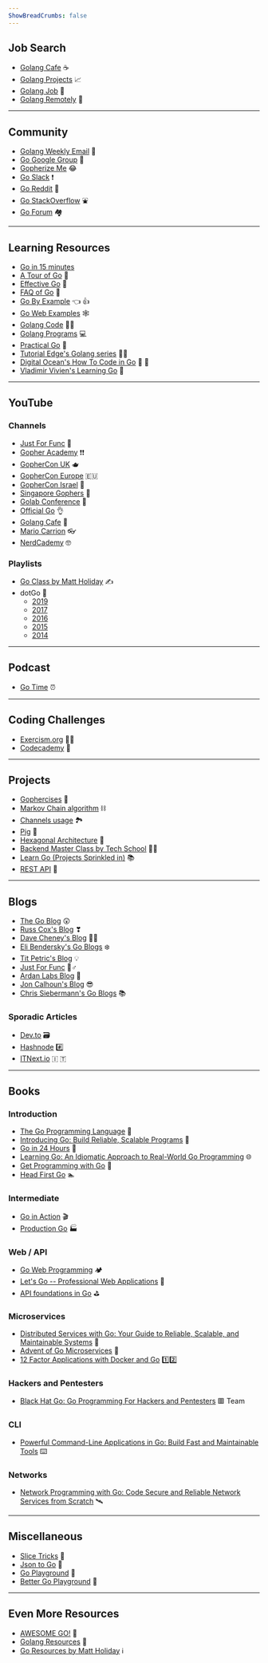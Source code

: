 ```yaml
---
ShowBreadCrumbs: false
---
```


## Job Search

- [Golang Cafe](https://golang.cafe/Join-Golang-Community) ☕
- [Golang Projects](https://www.golangprojects.com/) 📈
- [Golang Job](https://golangjob.xyz/) 👷
- [Golang Remotely](https://golangremotely.com/) 🛂

---

## Community

- [Golang Weekly Email](https://golangweekly.com/) 📧
- [Go Google Group](https://groups.google.com/g/golang-nuts) 🥜
- [Gopherize Me](https://gopherize.me/) 😂
- [Go Slack](https://invite.slack.golangbridge.org/) ❗
- [Go Reddit](https://www.reddit.com/r/golang/) 🔼
- [Go StackOverflow](https://stackoverflow.com/collectives/go) ⛲
- [Go Forum](https://forum.golangbridge.org/) 🏘

---

## Learning Resources

- [Go in 15 minutes](https://learnxinyminutes.com/docs/go/)
- [A Tour of Go](https://go.dev/tour/welcome/1) 🚎
- [Effective Go](https://go.dev/doc/effective_go) 💪
- [FAQ of Go](https://go.dev/doc/faq) 🤔
- [Go By Example](https://gobyexample.com/) 👈  👍
- [Go Web Examples](https://gowebexamples.com/) 🕸
- [Golang Code](https://golangcode.com/) 🧑‍💻
- [Golang Programs](https://www.golangprograms.com/golang-package-examples.html) 💻
- [Practical Go](https://dave.cheney.net/practical-go/presentations/gophercon-singapore-2019.html) 🔧
- [Tutorial Edge's Golang series](https://tutorialedge.net/golang/) 🧑‍🏫
- [Digital Ocean's How To Code in Go](https://www.digitalocean.com/community/tutorials/how-to-install-go-and-set-up-a-local-programming-environment-on-ubuntu-18-04) 🐙 🦑
- [Vladimir Vivien's Learning Go](https://medium.com/learning-the-go-programming-language) 🧠

---

## YouTube

### Channels

- [Just For Func](https://www.youtube.com/c/JustForFunc) 🕺
- [Gopher Academy](https://www.youtube.com/c/GopherAcademy/playlists) ❗❗
- [GopherCon UK](https://www.youtube.com/c/GopherConUK/playlists) 🫖
- [GopherCon Europe](https://www.youtube.com/c/GopherConEurope/playlists) 🇪🇺
- [GopherCon Israel](https://www.youtube.com/c/GopherConIsrael/playlists) 👀
- [Singapore Gophers](https://www.youtube.com/c/golangSG/playlists) 🧜
- [Golab Conference](https://www.youtube.com/channel/UCMEvzoHTIdZI7IM8LoRbLsQ/playlists) 🧪
- [Official Go](https://www.youtube.com/user/gocoding) 👌
- [Golang Cafe](https://www.youtube.com/channel/UCq4YrlwwXwF74Z3g-VDae2w) 🥐
- [Mario Carrion](https://www.youtube.com/user/mariocarrion) 👓
- [NerdCademy](https://www.youtube.com/c/NerdCademyDev) 🤓

### Playlists

- [Go Class by Matt Holiday](https://www.youtube.com/watch?v=iDQAZEJK8lI&list=PLoILbKo9rG3skRCj37Kn5Zj803hhiuRK6) ✍
- dotGo 🫥
  - [2019](https://www.youtube.com/watch?v=ZACOc-NwV0c&list=PLMW8Xq7bXrG5B_gvikeSf3Du3NGBs4yVi)
  - [2017](https://www.youtube.com/watch?v=Be957fSo4WE&list=PLMW8Xq7bXrG7acNjsU5YMGl5MMK5gl2vn)
  - [2016](https://www.youtube.com/watch?v=5buaPyJ0XeQ&list=PLMW8Xq7bXrG6tcAXDsAVATUbrflLOsIG_)
  - [2015](https://www.youtube.com/watch?v=gDTMtU1XS8g&list=PLMW8Xq7bXrG4Vw-JAnBmqA2IqzM2sf2Na)
  - [2014](https://www.youtube.com/watch?v=myCHCXFFTPY&list=PLMW8Xq7bXrG58Qk-9QSy2HRh2WVeIrs7e)

---

## Podcast

- [Go Time](https://changelog.com/gotime) ⏰

---

## Coding Challenges

- [Exercism.org](https://exercism.org/tracks/go) 🏃‍♀️
- [Codecademy](https://www.codecademy.com/learn/learn-go) 🏫

---

## Projects

- [Gophercises](https://gophercises.com/) 🥊
- [Markov Chain algorithm](https://go.dev/doc/codewalk/markov/) ⛓
- [Channels usage](https://go.dev/doc/codewalk/sharemem/) 🏞️
- [Pig](https://go.dev/doc/codewalk/functions/) 🐷
- [Hexagonal Architecture](https://www.youtube.com/watch?v=MpFog2kZsHk&t=508s) 🧅
- [Backend Master Class by Tech School](https://www.youtube.com/watch?v=rx6CPDK_5mU&list=PLy_6D98if3ULEtXtNSY_2qN21VCKgoQAE) 👨‍🎓
- [Learn Go (Projects Sprinkled in)](https://github.com/inancgumus/learngo) 📚
- [REST API](https://www.youtube.com/watch?v=kd-8mb6HfGA&list=PL3eAkoh7fypqUQUQPn-bXtfiYT_ZSVKmB) 🛌

---

## Blogs

- [The Go Blog](https://go.dev/blog/) 😲
- [Russ Cox's Blog](https://research.swtch.com/) ❣
- [Dave Cheney's Blog](https://dave.cheney.net/) 🧙‍♂️
- [Eli Bendersky's Go Blogs](https://eli.thegreenplace.net/tag/go) ❄️
- [Tit Petric's Blog](https://scene-si.org/) 💡
- [Just For Func](https://medium.com/justforfunc) 🧔♂
- [Ardan Labs Blog](https://www.ardanlabs.com/blog/) 🥼
- [Jon Calhoun's Blog](https://www.calhoun.io/) 😎
- [Chris Siebermann's Go Blogs](https://utcc.utoronto.ca/~cks/space/blog/__TopicGo) 📚

### Sporadic Articles

- [Dev.to](https://dev.to/t/go) 🗃️
- [Hashnode](https://hashnode.com/n/go) #️⃣
- [ITNext.io](https://itnext.io/tagged/golang) 🇮 🇹

---

## Books

### Introduction

- [The Go Programming Language](https://www.amazon.com/Programming-Language-Addison-Wesley-Professional-Computing/dp/0134190440) 💬
- [Introducing Go: Build Reliable, Scalable Programs](https://www.amazon.com/Introducing-Go-Reliable-Scalable-Programs/dp/1491941952) 🥰
- [Go in 24 Hours](https://www.amazon.com/Sams-Teach-Yourself-Hours-Programming/dp/0672338033) 🏪
- [Learning Go: An Idiomatic Approach to Real-World Go Programming](https://www.amazon.com/Learning-Go-Idiomatic-Real-World-Programming/dp/1492077216) 🌐
- [Get Programming with Go](https://www.amazon.com/Get-Programming-Go-Nathan-Youngman/dp/1617293091) 🤖
- [Head First Go](https://www.amazon.com/Head-First-Go-Jay-McGavren/dp/1491969555) 🏊

### Intermediate

- [Go in Action](https://www.amazon.com/Go-Action-William-Kennedy/dp/1617291781) 🎬
- [Production Go](https://leanpub.com/productiongo) 🏭

### Web / API

- [Go Web Programming](https://www.amazon.com/Web-Programming-Sau-Sheong-Chang/dp/1617292567) 🏕️
- [Let's Go -- Professional Web Applications](https://lets-go.alexedwards.net/) 📲
- [API foundations in Go](https://leanpub.com/api-foundations) ⛳

### Microservices

- [Distributed Services with Go: Your Guide to Reliable, Scalable, and Maintainable Systems](https://www.amazon.com/Distributed-Services-Go-Reliable-Maintainable/dp/1680507605) 👐
- [Advent of Go Microservices](https://leanpub.com/go-microservices) 🤏
- [12 Factor Applications with Docker and Go](https://leanpub.com/12fa-docker-golang) 1️⃣2️⃣

### Hackers and Pentesters 

- [Black Hat Go: Go Programming For Hackers and Pentesters](https://www.amazon.com/Black-Hat-Go-Programming-Pentesters/dp/1593278659) 🟥 Team

### CLI
- [Powerful Command-Line Applications in Go: Build Fast and Maintainable Tools](https://www.amazon.com/Powerful-Command-Line-Applications-Go-Maintainable/dp/168050696X) ⌨️

### Networks

- [Network Programming with Go: Code Secure and Reliable Network Services from Scratch](https://www.amazon.com/Network-Programming-Go-Adam-Woodbeck/dp/1718500882) 🛰️

---

## Miscellaneous

- [Slice Tricks](https://github.com/golang/go/wiki/SliceTricks) 🔪
- [Json to Go](https://mholt.github.io/json-to-go/) 🏃
- [Go Playground](https://go.dev/play/) 🛝
- [Better Go Playground](https://goplay.tools/) 🎢

---

## Even More Resources

- [AWESOME GO!](https://github.com/avelino/awesome-go) 🤟
- [Golang Resources](https://golangresources.com/) 🧰
- [Go Resources by Matt Holiday](https://github.com/matt4biz/go-resources/) ℹ
